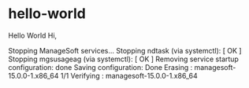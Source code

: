 # hello-world
Hello World
Hi,


Stopping ManageSoft services...
Stopping ndtask (via systemctl):  [  OK  ]
Stopping mgsusageag (via systemctl):  [  OK  ]
Removing service startup configuration: done
Saving configuration: Done
  Erasing    : managesoft-15.0.0-1.x86_64                                                                                                                           1/1
  Verifying  : managesoft-15.0.0-1.x86_64  
